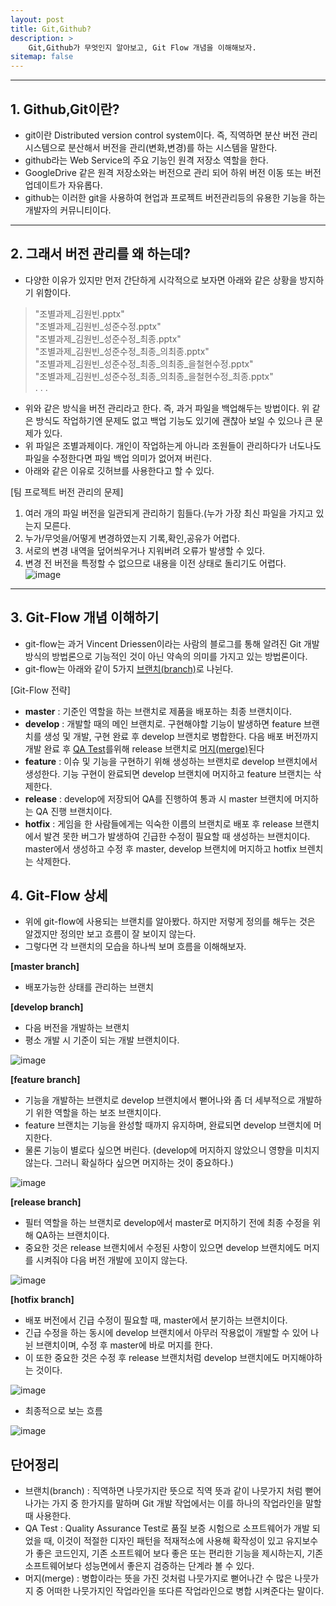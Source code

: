 ```yaml
---
layout: post
title: Git,Github?
description: >
    Git,Github가 무엇인지 알아보고, Git Flow 개념을 이해해보자.
sitemap: false
---
```

---

## 1. Github,Git이란?
- git이란 Distributed version control system이다. 즉, 직역하면 분산 버전 관리 시스템으로 분산해서 버전을 관리(변화,변경)를 하는 시스템을 말한다.
- github라는 Web Service의 주요 기능인 원격 저장소 역할을 한다.
- GoogleDrive 같은 원격 저장소와는 버전으로 관리 되어 하위 버전 이동 또는 버전 업데이트가 자유롭다.
- github는 이러한 git을 사용하여 현업과 프로젝트 버전관리등의 유용한 기능을 하는 개발자의 커뮤니티이다.

---

## 2. 그래서 버전 관리를 왜 하는데?
- 다양한 이유가 있지만 먼저 간단하게 시각적으로 보자면 아래와 같은 상황을 방지하기 위함이다.
> "조별과제_김원빈.pptx"<br>
> "조별과제_김원빈_성준수정.pptx"<br>
> "조별과제_김원빈_성준수정_최종.pptx"<br>
> "조별과제_김원빈_성준수정_최종_의최종.pptx"<br>
> "조별과제_김원빈_성준수정_최종_의최종_을철현수정.pptx"<br>
> "조별과제_김원빈_성준수정_최종_의최종_을철현수정_최종.pptx"<br>
>  . . .
- 위와 같은 방식을 버전 관리라고 한다. 즉, 과거 파일을 백업해두는 방법이다. 위 같은 방식도 작업하기엔 문제도 없고 백업 기능도 있기에 괜찮아 보일 수 있으나 큰 문제가 있다.
- 위 파일은 조별과제이다. 개인이 작업하는게 아니라 조원들이 관리하다가 너도나도 파일을 수정한다면 파일 백업 의미가 없어져 버린다.
- 아래와 같은 이유로 깃허브를 사용한다고 할 수 있다.

[팀 프로젝트 버전 관리의 문제]<br>
1) 여러 개의 파일 버전을 일관되게 관리하기 힘들다.(누가 가장 최신 파일을 가지고 있는지 모른다.<br>
2) 누가/무엇을/어떻게 변경하였는지 기록,확인,공유가 어렵다.<br>
3) 서로의 변경 내역을 덮어씌우거나 지워버려 오류가 발생할 수 있다.<br>
4) 변경 전 버전을 특정할 수 없으므로 내용을 이전 상태로 돌리기도 어렵다.<br>
![image](https://user-images.githubusercontent.com/61172021/92212736-65180200-eecd-11ea-8756-eb669f047081.png)

---
## 3. Git-Flow 개념 이해하기
- git-flow는 과거 Vincent Driessen이라는 사람의 블로그를 통해 알려진 Git 개발 방식의 방법론으로 기능적인 것이 아닌 약속의 의미를 가지고 있는 방법론이다.
- git-flow는 아래와 같이 5가지 [브랜치(branch)](#단어정리)로 나뉜다.

[Git-Flow 전략]<br>
- <b>master</b> : 기준인 역할을 하는 브랜치로 제품을 배포하는 최종 브랜치이다.<br>
- <b>develop</b> : 개발할 때의 메인 브랜치로. 구현해야할 기능이 발생하면 feature 브랜치를 생성 및 개발, 구현 완료 후 develop 브랜치로 병합한다. 다음 배포 버전까지 개발 완료 후 [QA Test](#단어정리)를위해 release 브랜치로 [머지(merge)](#단어정리)된다<br>
- <b>feature</b> : 이슈 및 기능을 구현하기 위해 생성하는 브랜치로 develop 브랜치에서 생성한다. 기능 구현이 완료되면 develop 브랜치에 머지하고 feature 브랜치는 삭제한다.<br>
- <b>release</b> : develop에 저장되어 QA를 진행하여 통과 시 master 브랜치에 머지하는 QA 진행 브랜치이다.<br>
- <b>hotfix</b> : 게임을 한 사람들에게는 익숙한 이름의 브랜치로 배포 후 release 브랜치에서 발견 못한 버그가 발생하여 긴급한 수정이 필요할 때 생성하는 브랜치이다. master에서 생성하고 수정 후 master, develop 브랜치에 머지하고 hotfix 브렌치는 삭제한다.<br>

## 4. Git-Flow 상세
- 위에 git-flow에 사용되는 브랜치를 알아봤다. 하지만 저렇게 정의를 해두는 것은 알겠지만 정의만 보고 흐름이 잘 보이지 않는다.
- 그렇다면 각 브랜치의 모습을 하나씩 보며 흐름을 이해해보자.

<b>[master branch]</b><br>
- 배포가능한 상태를 관리하는 브랜치<br>

<b>[develop branch]</b><br>
- 다음 버전을 개발하는 브랜치
- 평소 개발 시 기준이 되는 개발 브랜치이다.<br>

![image](https://lh4.googleusercontent.com/CZlG9QPr4RYMGAJ3z2ihWV6UuyJRqEmYSwm4Du3AeaFCc2-lrrEG-rWA6YkWKyFvAye_uKv0123vXLt4JY_dey_KkDk8VdPAHvDOgzLg2pwTE0k6li-dL_YUWpP-8Ck8Xrbx4ouS)

<b>[feature branch]</b><br>
- 기능을 개발하는 브랜치로 develop 브랜치에서 뻗어나와 좀 더 세부적으로 개발하기 위한 역할을 하는 보조 브랜치이다.
- feature 브랜치는 기능을 완성할 때까지 유지하며, 완료되면 develop 브랜치에 머지한다.
- 물론 기능이 별로다 싶으면 버린다. (develop에 머지하지 않았으니 영향을 미치지 않는다. 그러니 확실하다 싶으면 머지하는 것이 중요하다.)

![image](https://lh6.googleusercontent.com/J9X6SYLWwSLiLb6JAd_HBMFeTXpzwIZIMUkqtJpXZzi5cg42gIHLx3F99X-wSVIoFEc0u7NCY08yl-xTFolFlwfR0ytJWxZntoZS3-5WWq_oAlIO_MfJWKQfQYur_8ed7D_vzPF3)

<b>[release branch]</b><br>
- 필터 역할을 하는 브랜치로 develop에서 master로 머지하기 전에 최종 수정을 위해 QA하는 브랜치이다.
- 중요한 것은 release 브랜치에서 수정된 사항이 있으면 develop 브랜치에도 머지를 시켜줘야 다음 버전 개발에 꼬이지 않는다.

![image](https://lh5.googleusercontent.com/4mXmoEov9sqhCEo6vxFF8eOrvrc5hyo0SvW6YLgJMoauuejV0ketnm9yxjc1JyiUqjZnWwMCQr71JATvU1mAlxk3NPrQcglpWTpaIbIL1aiJbVXJ2e4DSocSo5eeG_I6zOQVfZ9A)

<b>[hotfix branch]</b><br>
- 배포 버전에서 긴급 수정이 필요할 때, master에서 분기하는 브랜치이다.
- 긴급 수정을 하는 동시에 develop 브랜치에서 아무러 작용없이 개발할 수 있어 나뉜 브랜치이며, 수정 후 master에 바로 머지를 한다.
- 이 또한 중요한 것은 수정 후 release 브랜치처럼 develop 브랜치에도 머지해야하는 것이다.

![image](https://lh5.googleusercontent.com/_jcNDU-WEGylP-1Z5CFOIYBDjwOmaqUi6DslzKGZ39rts9IXEEBdyq7NvF1jrlXnLg2dn_mL-tnvINUrUFSx4UOlAkOov_EpwW6eF1zRHYEK8xRB__GyG5HrpEWWFjHNa23WhF8I)

- 최종적으로 보는 흐름

![image](https://img1.daumcdn.net/thumb/R1280x0/?scode=mtistory2&fname=https%3A%2F%2Fblog.kakaocdn.net%2Fdn%2FdSKdav%2FbtrCVRy7XUT%2FLKQdnMfcWPsCPf6ogKMq90%2Fimg.png)


## 단어정리
- 브랜치(branch) : 직역하면 나뭇가지란 뜻으로 직역 뜻과 같이 나뭇가지 처럼 뻗어나가는 가지 중 한가지를 말하며 Git 개발 작업에서는 이를 하나의 작업라인을 말할 때 사용한다.
- QA Test : Quality Assurance Test로 품질 보증 시험으로 소프트웨어가 개발 되었을 때, 이것이 적절한 디자인 패턴을 적재적소에 사용해 확작성이 있고 유지보수가 좋은 코드인지, 기존 소프트웨어 보다 좋은 또는 편리한 기능을 제시하는지, 기존 소프트웨어보다 성능면에서 좋은지 검증하는 단계라 볼 수 있다.
- 머지(merge) : 병합이라는 뜻을 가진 것처럼 나뭇가지로 뻗어나간 수 많은 나뭇가지 중 어떠한 나뭇가지인 작업라인을 또다른 작업라인으로 병합 시켜준다는 말이다.